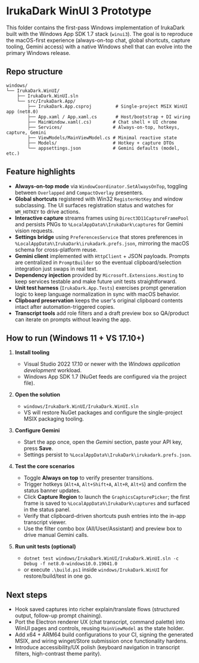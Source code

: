 # IrukaDark WinUI 3 Prototype

This folder contains the first-pass Windows implementation of IrukaDark built with the Windows App SDK 1.7 stack (`winui3`). The goal is to reproduce the macOS-first experience (always-on-top chat, global shortcuts, capture tooling, Gemini access) with a native Windows shell that can evolve into the primary Windows release.

## Repo structure

```
windows/
└── IrukaDark.WinUI/
    ├── IrukaDark.WinUI.sln
    └── src/IrukaDark.App/
        ├── IrukaDark.App.csproj         # Single-project MSIX WinUI app (net8.0)
        ├── App.xaml / App.xaml.cs       # Host/bootstrap + DI wiring
        ├── MainWindow.xaml(.cs)        # Chat shell + UI chrome
        ├── Services/                   # Always-on-top, hotkeys, capture, Gemini
        ├── ViewModels/MainViewModel.cs # Minimal reactive state
        ├── Models/                     # Hotkey + capture DTOs
        └── appsettings.json            # Gemini defaults (model, etc.)
```

## Feature highlights

- **Always-on-top mode** via `WindowCoordinator.SetAlwaysOnTop`, toggling between `Overlapped` and `CompactOverlay` presenters.
- **Global shortcuts** registered with Win32 `RegisterHotKey` and window subclassing. The UI surfaces registration status and watches for `WM_HOTKEY` to drive actions.
- **Interactive capture** streams frames using `Direct3D11CaptureFramePool` and persists PNGs to `%LocalAppData%\IrukaDark\captures` for Gemini vision requests.
- **Settings bridge** using `PreferencesService` that stores preferences in `%LocalAppData%\IrukaDark\irukadark.prefs.json`, mirroring the macOS schema for cross-platform reuse.
- **Gemini client** implemented with `HttpClient` + JSON payloads. Prompts are centralized in `PromptBuilder` so the eventual clipboard/selection integration just swaps in real text.
- **Dependency injection** provided by `Microsoft.Extensions.Hosting` to keep services testable and make future unit tests straightforward.
- **Unit test harness** (`IrukaDark.App.Tests`) exercises prompt generation logic to keep language normalization in sync with macOS behavior.
- **Clipboard preservation** keeps the user's original clipboard contents intact after automation-triggered copies.
- **Transcript tools** add role filters and a draft preview box so QA/product can iterate on prompts without leaving the app.

## How to run (Windows 11 + VS 17.10+)

1. **Install tooling**
   - Visual Studio 2022 17.10 or newer with the _Windows application development_ workload.
   - Windows App SDK 1.7 (NuGet feeds are configured via the project file).
2. **Open the solution**
   - `windows/IrukaDark.WinUI/IrukaDark.WinUI.sln`
   - VS will restore NuGet packages and configure the single-project MSIX packaging tooling.
3. **Configure Gemini**
   - Start the app once, open the _Gemini_ section, paste your API key, press **Save**.
   - Settings persist to `%LocalAppData%\IrukaDark\irukadark.prefs.json`.
4. **Test the core scenarios**
   - Toggle **Always on top** to verify presenter transitions.
   - Trigger hotkeys (`Alt+A`, `Alt+Shift+A`, `Alt+R`, `Alt+S`) and confirm the status banner updates.
   - Click **Capture Region** to launch the `GraphicsCapturePicker`; the first frame is saved to `%LocalAppData%\IrukaDark\captures` and surfaced in the status panel.
   - Verify that clipboard-driven shortcuts push entries into the in-app transcript viewer.
   - Use the filter combo box (All/User/Assistant) and preview box to drive manual Gemini calls.

5. **Run unit tests (optional)**
   - `dotnet test windows/IrukaDark.WinUI/IrukaDark.WinUI.sln -c Debug -f net8.0-windows10.0.19041.0`
   - or execute `.\build.ps1` inside `windows/IrukaDark.WinUI` for restore/build/test in one go.

## Next steps

- Hook saved captures into richer explain/translate flows (structured output, follow-up prompt chaining).
- Port the Electron renderer UX (chat transcript, command palette) into WinUI pages and controls, reusing `MainViewModel` as the state holder.
- Add x64 + ARM64 build configurations to your CI, signing the generated MSIX, and wiring winget/Store submission once functionality hardens.
- Introduce accessibility/UX polish (keyboard navigation in transcript filters, high-contrast theme parity).
